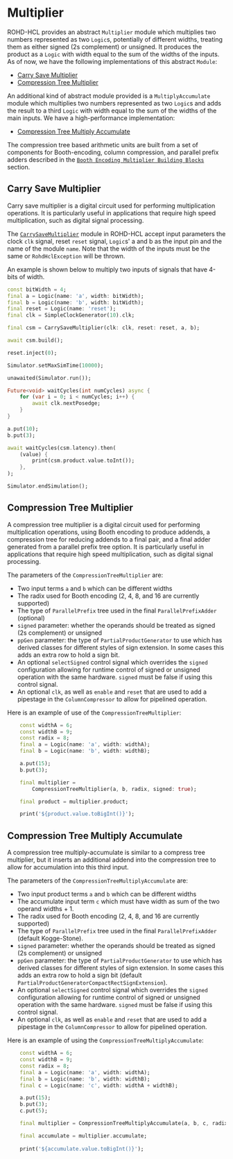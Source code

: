 # Multiplier

ROHD-HCL provides an abstract `Multiplier` module which multiplies two
numbers represented as two `Logic`s, potentially of different widths,
treating them as either signed (2s complement) or unsigned. It
produces the product as a `Logic` with width equal to the sum of the
widths of the inputs. As of now, we have the following implementations
of this abstract `Module`:

- [Carry Save Multiplier](#carry-save-multiplier)
- [Compression Tree Multiplier](#compression-tree-multiplier)

An additional kind of abstract module provided is a
`MultiplyAccumulate` module which multiplies two numbers represented
as two `Logic`s and adds the result to a third `Logic` with width
equal to the sum of the widths of the main inputs. We have a
high-performance implementation:

- [Compression Tree Multiply Accumulate](#compression-tree-multiply-accumulate)

The compression tree based arithmetic units are built from a set of components for Booth-encoding, column compression, and parallel prefix adders described in the [`Booth Encoding Multiplier Building Blocks`](./multiplier_components.md#booth-encoding-multiplier-building-blocks) section.

## Carry Save Multiplier

Carry save multiplier is a digital circuit used for performing multiplication operations. It
is particularly useful in applications that require high speed
multiplication, such as digital signal processing.

The
[`CarrySaveMultiplier`](https://intel.github.io/rohd-hcl/rohd_hcl/CarrySaveMultiplier-class.html)
module in ROHD-HCL accept input parameters the clock `clk` signal,
reset `reset` signal, `Logic`s' a and b as the input pin and the name
of the module `name`. Note that the width of the inputs must be the
same or `RohdHclException` will be thrown.

An example is shown below to multiply two inputs of signals that have 4-bits of width.

```dart
const bitWidth = 4;
final a = Logic(name: 'a', width: bitWidth);
final b = Logic(name: 'b', width: bitWidth);
final reset = Logic(name: 'reset');
final clk = SimpleClockGenerator(10).clk;

final csm = CarrySaveMultiplier(clk: clk, reset: reset, a, b);

await csm.build();

reset.inject(0);

Simulator.setMaxSimTime(10000);

unawaited(Simulator.run());

Future<void> waitCycles(int numCycles) async {
    for (var i = 0; i < numCycles; i++) {
        await clk.nextPosedge;
    }
}

a.put(10);
b.put(3);

await waitCycles(csm.latency).then(
    (value) {
        print(csm.product.value.toInt());
    },
);

Simulator.endSimulation();
```

## Compression Tree Multiplier

A compression tree multiplier is a digital circuit used for performing
multiplication operations, using Booth encoding to produce addends, a
compression tree for reducing addends to a final pair, and a final
adder generated from a parallel prefix tree option. It is particularly
useful in applications that require high speed multiplication, such as
digital signal processing.

The parameters of the
`CompressionTreeMultiplier` are:

- Two input terms `a` and `b` which can be different widths
- The radix used for Booth encoding (2, 4, 8, and 16 are currently supported)
- The type of `ParallelPrefix` tree used in the final `ParallelPrefixAdder` (optional)
- `signed` parameter: whether the operands should be treated as signed (2s complement) or unsigned
- `ppGen` parameter: the type of `PartialProductGenerator` to use which has derived classes for different styles of sign extension. In some cases this adds an extra row to hold a sign bit.
- An optional `selectSigned` control signal which overrides the `signed` configuration allowing for runtime control of signed or unsigned operation with the same hardware. `signed` must be false if using this control signal.
- An optional `clk`, as well as `enable` and `reset` that are used to add a pipestage in the `ColumnCompressor` to allow for pipelined operation.

Here is an example of use of the `CompressionTreeMultiplier`:

```dart
    const widthA = 6;
    const widthB = 9;
    const radix = 8;
    final a = Logic(name: 'a', width: widthA);
    final b = Logic(name: 'b', width: widthB);

    a.put(15);
    b.put(3);

    final multiplier =
        CompressionTreeMultiplier(a, b, radix, signed: true);

    final product = multiplier.product;

    print('${product.value.toBigInt()}');
```

## Compression Tree Multiply Accumulate

A compression tree multiply-accumulate is similar to a compress tree
multiplier, but it inserts an additional addend into the compression
tree to allow for accumulation into this third input.

The parameters of the
`CompressionTreeMultiplyAccumulate` are:

- Two input product terms `a` and `b` which can be different widths
- The accumulate input term `c` which must have width as sum of the two operand widths + 1.
- The radix used for Booth encoding (2, 4, 8, and 16 are currently supported)
- The type of `ParallelPrefix` tree used in the final `ParallelPrefixAdder` (default Kogge-Stone).
- `signed` parameter: whether the operands should be treated as signed (2s complement) or unsigned
- `ppGen` parameter: the type of `PartialProductGenerator` to use which has derived classes for different styles of sign extension. In some cases this adds an extra row to hold a sign bit (default `PartialProductGeneratorCompactRectSignExtension`).
- An optional `selectSigned` control signal which overrides the `signed` configuration allowing for runtime control of signed or unsigned operation with the same hardware. `signed` must be false if using this control signal.
- An optional `clk`, as well as `enable` and `reset` that are used to add a pipestage in the `ColumnCompressor` to allow for pipelined operation.

Here is an example of using the `CompressionTreeMultiplyAccumulate`:

```dart
    const widthA = 6;
    const widthB = 9;
    const radix = 8;
    final a = Logic(name: 'a', width: widthA);
    final b = Logic(name: 'b', width: widthB);
    final c = Logic(name: 'c', width: widthA + widthB);

    a.put(15);
    b.put(3);
    c.put(5);

    final multiplier = CompressionTreeMultiplyAccumulate(a, b, c, radix, signed: true);

    final accumulate = multiplier.accumulate;
    
    print('${accumulate.value.toBigInt()}');
```
